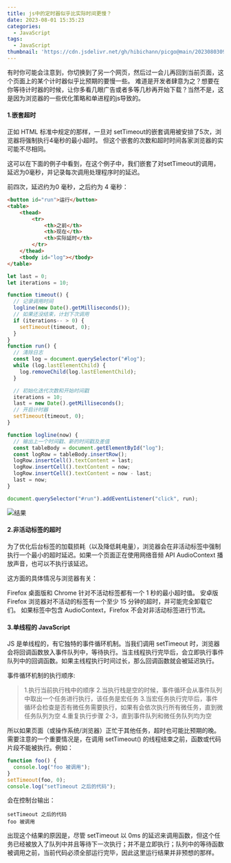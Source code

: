 ```yaml
---
title: js中的定时器似乎比实际时间更慢？
date: 2023-08-01 15:35:23
categories:
  - JavaScript
tags:
  - JavaScript
thumbnail: 'https://cdn.jsdelivr.net/gh/hibichann/picgo@main/202308030952843.png'
---
```


有时你可能会注意到，你切换到了另一个网页，然后过一会儿再回到当前页面，这个页面上的某个计时器似乎比预期的要慢一些。
难道是开发者肆意为之？想要在你等待计时器的时候，让你多看几眼广告或者多等几秒再开始下载？当然不是，这是因为浏览器的一些优化策略和单进程的js导致的。

#### 1.嵌套超时

正如 HTML 标准中规定的那样，一旦对 setTimeout的嵌套调用被安排了5次，浏览器将强制执行4毫秒的最小超时。
但这个嵌套的次数和超时时间各家浏览器的实可能不尽相同。

这可以在下面的例子中看到，在这个例子中，我们嵌套了对setTimeout的调用，延迟为0毫秒，并记录每次调用处理程序时的延迟。

前四次，延迟约为0 毫秒，之后约为 4 毫秒：

```html
<button id="run">运行</button>
<table>
	<thead>
		<tr>
			<th>之前</th>
			<th>现在</th>
			<th>实际延时</th>
		</tr>
	</thead>
	<tbody id="log"></tbody>
</table>
```

```js
let last = 0;
let iterations = 10;

function timeout() {
  // 记录调用时间
  logline(new Date().getMilliseconds());
  // 如果还没结束，计划下次调用
  if (iterations-- > 0) {
    setTimeout(timeout, 0);
  }
}
function run() {
  // 清除日志
  const log = document.querySelector("#log");
  while (log.lastElementChild) {
    log.removeChild(log.lastElementChild);
  }

  // 初始化迭代次数和开始时间戳
  iterations = 10;
  last = new Date().getMilliseconds();
  // 开启计时器
  setTimeout(timeout, 0);
}

function logline(now) {
  // 输出上一个时间戳、新的时间戳及差值
  const tableBody = document.getElementById("log");
  const logRow = tableBody.insertRow();
  logRow.insertCell().textContent = last;
  logRow.insertCell().textContent = now;
  logRow.insertCell().textContent = now - last;
  last = now;
}

document.querySelector("#run").addEventListener("click", run);
```

![结果](https://cdn.jsdelivr.net/gh/hibichann/picgo@main/202308030952843.png)

#### 2.非活动标签的超时

为了优化后台标签的加载损耗（以及降低耗电量），浏览器会在非活动标签中强制执行一个最小的超时延迟。如果一个页面正在使用网络音频
API AudioContext 播放声音，也可以不执行该延迟。

这方面的具体情况与浏览器有关：

Firefox 桌面版和 Chrome 针对不活动标签都有一个 1 秒的最小超时值。 安卓版 Firefox
浏览器对不活动的标签有一个至少 15 分钟的超时，并可能完全卸载它们。
如果标签中包含 AudioContext，Firefox 不会对非活动标签进行节流。

#### 3.单线程的 JavaScript

JS 是单线程的，有它独特的事件循环机制。当我们调用 setTimeout
时，浏览器会将回调函数放入事件队列中，等待执行。当主线程执行完毕后，会立即执行事件队列中的回调函数。如果主线程执行时间过长，那么回调函数就会被延迟执行。

事件循环机制的执行顺序:

> 1.执行当前执行栈中的顺序
> 2.当执行栈是空的时候，事件循环会从事件队列中取出一个任务进行执行，该任务是宏任务
> 3.当宏任务执行完毕后，事件循环会检查是否有微任务需要执行，如果有会依次执行所有微任务，直到微任务队列为空
> 4.重复执行步骤 2-3，直到事件队列和微任务队列均为空

所以如果页面（或操作系统/浏览器）正忙于其他任务，超时也可能比预期的晚。需要注意的一个重要情况是，在调用
setTimeout() 的线程结束之前，函数或代码片段不能被执行。例如：

```js
function foo() {
  console.log("foo 被调用");
}
setTimeout(foo, 0);
console.log("setTimeout 之后的代码");
```

会在控制台输出：

```
setTimeout 之后的代码
foo 被调用
```

出现这个结果的原因是，尽管 setTimeout 以 0ms
的延迟来调用函数，但这个任务已经被放入了队列中并且等待下一次执行；并不是立即执行；队列中的等待函数被调用之前，当前代码必须全部运行完毕，因此这里运行结果并非预想的那样。
